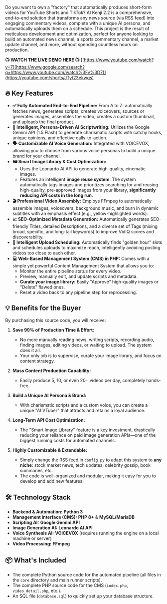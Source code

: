 Do you want to own a "factory" that automatically produces short-form videos for YouTube Shorts and TikTok? AI Kenji 2.2 is a comprehensive, end-to-end solution that transforms any news source (via RSS feed) into engaging commentary videos, complete with a unique AI persona, and automatically uploads them on a schedule.
This project is the result of meticulous development and optimization, perfect for anyone looking to build an automated news channel, a sports commentary channel, a market update channel, and more, without spending countless hours on production.

**📺 WATCH THE LIVE DEMO HERE 📺**
[[https://www.youtube.com/watch?v=7](https://www.google.com/search?q=https://www.youtube.com/watch%3Fv%3D7)](https://youtube.com/shorts/JTyt23ekwqs)

## **🔥 Key Features**

  * **✅ Fully Automated End-to-End Pipeline:** From A to Z: automatically fetches news, generates scripts, creates voiceovers, sources or generates images, assembles the video, creates a custom thumbnail, and uploads the final product.
  * **🧠 Intelligent, Persona-Driven AI Scriptwriting:** Utilizes the Google Gemini API (1.5 Flash) to generate charismatic scripts with catchy hooks, unique opinions, and effective calls-to-action.
  * **🗣️ Customizable AI Voice Generation:** Integrated with VOICEVOX, allowing you to choose from various voice personas to build a unique brand for your channel.
  * **🖼️ Smart Image Library & Cost Optimization:**
      * Uses the Leonardo AI API to generate high-quality, cinematic images.
      * Features an intelligent **image reuse system**. The system automatically tags images and prioritizes searching for and reusing high-quality, pre-approved images from your library, **significantly reducing API costs in the long run.**
  * **🎬 Professional Video Assembly:** Employs FFmpeg to automatically assemble images, voiceovers, background music, and burn in dynamic subtitles with an emphasis effect (e.g., yellow-highlighted words).
  * **📈 SEO-Optimized Metadata Generation:** Automatically generates SEO-friendly Titles, detailed Descriptions, and a diverse set of Tags (mixing broad, specific, and long-tail keywords) to improve VidIQ scores and discoverability.
  * **📅 Intelligent Upload Scheduling:** Automatically finds "golden hour" slots and schedules uploads to maximize reach, intelligently avoiding posting videos too close to each other.
  * **💻 Web-Based Management System (CMS) in PHP:** Comes with a simple yet powerful Content Management System that allows you to:
      * Monitor the entire pipeline status for every video.
      * Preview, manually edit, and update scripts and metadata.
      * **Curate your image library:** Easily "Approve" high-quality images or "Delete" flawed ones.
      * Reset a video back to any pipeline step for reprocessing.

## **💡 Benefits for the Buyer**

By purchasing this source code, you will receive:

1.  **Save 99% of Production Time & Effort:**

      * No more manually reading news, writing scripts, recording audio, finding images, editing videos, or waiting to upload. The system does it all.
      * Your only job is to supervise, curate your image library, and focus on content strategy.

2.  **Mass Content Production Capability:**

      * Easily produce 5, 10, or even 20+ videos per day, completely hands-free.

3.  **Build a Unique AI Persona & Brand:**

      * With charismatic scripts and a custom voice, you can create a unique "AI VTuber" that attracts and retains a loyal audience.

4.  **Long-Term API Cost Optimization:**

      * The "Smart Image Library" feature is a key investment, drastically reducing your reliance on paid image generation APIs—one of the biggest running costs for automated channels.

5.  **Highly Customizable & Extendable:**

      * Simply change the RSS feed in `config.py` to adapt this system to **any niche**: stock market news, tech updates, celebrity gossip, book summaries, etc.
      * The code is well-organized and modular, making it easy for you to develop and add new features.

## **🛠️ Technology Stack**

  * **Backend & Automation:** **Python 3**
  * **Management Interface (CMS):** **PHP 8+** & **MySQL/MariaDB**
  * **Scripting AI:** **Google Gemini API**
  * **Image Generation AI:** **Leonardo AI API**
  * **Voice Synthesis AI:** **VOICEVOX** (requires running the engine on a local machine or server)
  * **Video Processing:** **FFmpeg**

## **📦 What's Included**

  * The complete Python source code for the automated pipeline (all files in the `core` directory and main runner scripts).
  * The complete PHP source code for the CMS (`index.php`, `video_detail.php`, etc.).
  * An SQL file (`database.sql`) to quickly set up your database structure.

